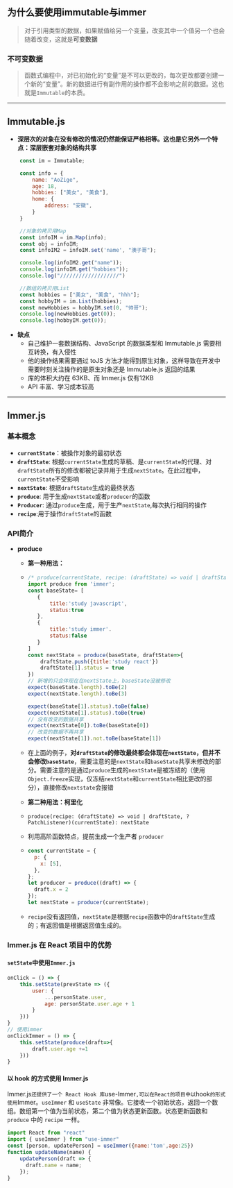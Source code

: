 ## 为什么要使用immutable与immer

> 对于引用类型的数据，如果赋值给另一个变量，改变其中一个值另一个也会随着改变，这就是**可变数据**

### 不可变数据

> 函数式编程中，对已初始化的“变量”是不可以更改的，每次更改都要创建一个新的“变量”。新的数据进行有副作用的操作都不会影响之前的数据。这也就是`Immutable`的本质。

---



## Immutable.js

* **深层次的对象在没有修改的情况仍然能保证严格相等。这也是它另外一个特点：深层嵌套对象的结构共享**

```js
    const im = Immutable;

    const info = {
        name: "AoZige",
        age: 18,
        hobbies: ["美女", "美食"],
        home: {
            address: "安徽",
        }
    }

    //对象的拷贝用Map
    const infoIM = im.Map(info);
    const obj = infoIM;
    const infoIM2 = infoIM.set('name', "澳子哥");

    console.log(infoIM2.get("name"));
    console.log(infoIM.get("hobbies"));
    console.log("///////////////////")

    //数组的拷贝用List
    const hobbies = ["美女", "美食", "hhh"];
    const hobbyIM = im.List(hobbies);
    const newHobbies = hobbyIM.set(0, "帅哥");
    console.log(newHobbies.get(0));
    console.log(hobbyIM.get(0));
```

* **缺点**
  * 自己维护一套数据结构、JavaScript 的数据类型和 Immutable.js 需要相互转换，有入侵性
  * 他的操作结果需要通过 toJS 方法才能得到原生对象，这样导致在开发中需要时刻关注操作的是原生对象还是 Immutable.js 返回的结果
  * 库的体积大约在 63KB、而 Immer.js 仅有12KB
  * API 丰富、学习成本较高

---



## Immer.js

### 基本概念

- **`currentState`**：被操作对象的最初状态
- **`draftState`**: 根据`currentState`生成的草稿、是`currentState`的代理、对`draftState`所有的修改都被记录并用于生成`nextState`。在此过程中，`currentState`不受影响
- **`nextState`**: 根据`draftState`生成的最终状态
- **`produce`**: 用于生成`nextState`或者`producer`的函数
- **`Producer`**: 通过`produce`生成，用于生产`nextState`,每次执行相同的操作
- **`recipe`**:用于操作`draftState`的函数

### API简介

* **produce**

  * **第一种用法：**
  
  * ```js
    /* produce(currentState, recipe: (draftState) => void | draftState, ?PatchListener): nextState */
    import produce from 'immer'; 
    const baseState= [
       {
           title:'study javascript',
           status:true
       },
       {
           title:'study immer'.
           status:false
       }
    ]
    const nextState = produce(baseState, draftState=>{
        draftState.push({title:'study react'})
        draftState[1].status = true
    })
    // 新增的只会体现在在nextState上，baseState没被修改
    expect(baseState.length).toBe(2)
    expect(nextState.length).toBe(3)
    
    expect(baseState[1].status).toBe(false)
    expect(nextState[1].status).toBe(true)
    // 没有改变的数据共享
    expect(nextState[0]).toBe(baseState[0])
    // 改变的数据不再共享
    expect(nextState[1]).not.toBe(baseState[1])
  
    ```

  * 在上面的例子，**对`draftState`的修改最终都会体现在`nextState`，但并不会修改`baseState`**，需要注意的是`nextState`和`baseState`共享未修改的部分。需要注意的是通过`produce`生成的`nextState`是被冻结的（使用`Object.freeze`实现，仅冻结`nextState`和`currentState`相比更改的部分），直接修改`nextstate`会报错
  
  * **第二种用法：柯里化**
  
  * `produce(recipe: (draftState) => void | draftState, ?PatchListener)(currentState): nextState`
  
  * 利用高阶函数特点，提前生成一个生产者 `producer`
  
  * ```js
    const currentState = {
      p: {
        x: [5],
      },
    };
    let producer = produce((draft) => {
      draft.x = 2
    });
    let nextState = producer(currentState);
    ```
  
  * `recipe`没有返回值，`nextState`是根据`recipe`函数中的`draftState`生成的；有返回值是根据返回值生成的。

### Immer.js 在 React 项目中的优势

#### `setState`中使用`Immer.js`

```js
onClick = () => { 
    this.setState(prevState => ({ 
        user: { 
            ...personState.user, 
            age: personState.user.age + 1 
        } 
    })) 
}
// 使用immer
onClickImmer = () => { 
    this.setState(produce(draft=>{
        draft.user.age +=1    
    })) 
}
```

#### 以 hook 的方式使用 Immer.js

Immer.js`还提供了一个 React Hook 库`use-Immer`,可以在React的项目中以`hook`的形式使用`Immer。`useImmer` 和 `useState` 非常像。它接收一个初始状态，返回一个数组。数组第一个值为当前状态，第二个值为状态更新函数。状态更新函数和 `produce` 中的 `recipe` 一样。

```js
import React from "react"
import { useImmer } from "use-immer"
const [person, updatePerson] = useImmer({name:'tom',age:25})
function updateName(name) {
    updatePerson(draft => {
      draft.name = name;
    });
}
```



